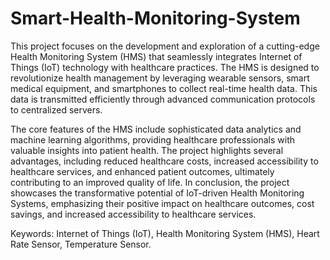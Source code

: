 # Smart-Health-Monitoring-System
This project focuses on the development and exploration of a cutting-edge Health Monitoring System (HMS) that seamlessly integrates Internet of Things (IoT) technology with healthcare practices. The HMS is designed to revolutionize health management by leveraging wearable sensors, smart medical equipment, and smartphones to collect real-time health data. This data is transmitted efficiently through advanced communication protocols to centralized servers.

The core features of the HMS include sophisticated data analytics and machine learning algorithms, providing healthcare professionals with valuable insights into patient health. The project highlights several advantages, including reduced healthcare costs, increased accessibility to healthcare services, and enhanced patient outcomes, ultimately contributing to an improved quality of life.
In conclusion, the project showcases the transformative potential of IoT-driven Health Monitoring Systems, emphasizing their positive impact on healthcare outcomes, cost savings, and increased accessibility to healthcare services.

Keywords: Internet of Things (IoT), Health Monitoring System (HMS), Heart Rate Sensor, Temperature Sensor.
